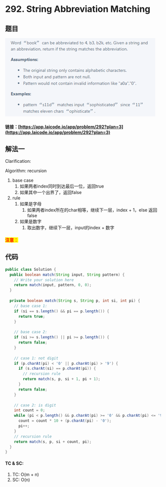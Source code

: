 # 292. String Abbreviation Matching

## 题目

![](<../../.gitbook/assets/image (57).png>)

#### 链接：[https://app.laicode.io/app/problem/292?plan=3](https://app.laicode.io/app/problem/292?plan=3)

## 解法一

Clarification:&#x20;

Algorithm: recursion

1. base case
   1. 如果两者index同时到达最后一位，返回true
   2. 如果其中一个出界了，返回false
2. rule
   1. 如果是字母
      1. 如果两者index所在的char相等，继续下一层，index + 1，else 返回false
   2. 如果是数字
      1. 取出数字，继续下一层，input的index + 数字

#### <mark style="color:red;">注意：</mark>

## 代码

```java
public class Solution {
  public boolean match(String input, String pattern) {
    // Write your solution here
    return match(input, pattern, 0, 0);
  }

  private boolean match(String s, String p, int si, int pi) {
    // base case 1: 
    if (si == s.length() && pi == p.length()) {
      return true;
    }

    // base case 2:
    if (si >= s.length() || pi >= p.length()) {
      return false;
    }

    // case 1: not digit
    if (p.charAt(pi) < '0' || p.charAt(pi) > '9') {
      if (s.charAt(si) == p.charAt(pi)) {
        // recursion rule
        return match(s, p, si + 1, pi + 1);
      }
      return false;
    }

    // case 2: is digit
    int count = 0;
    while (pi < p.length() && p.charAt(pi) >= '0' && p.charAt(pi) <= '9') {
      count = count * 10 + (p.charAt(pi) - '0');
      pi++;
    }
    // recursion rule
    return match(s, p, si + count, pi);
  }
}
```

#### TC & SC:&#x20;

1. TC: O(m + n)
2. SC: O(n)
